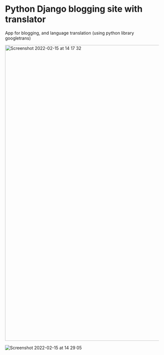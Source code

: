 # Python Django blogging site with translator
 
App for blogging, and language translation (using python library googletrans)

<img width="968" alt="Screenshot 2022-02-15 at 14 17 32" src="https://user-images.githubusercontent.com/76489213/154060794-bca07063-8bec-4cc3-9e72-47c1dad20fbb.png">

![Screenshot 2022-02-15 at 14 29 05](https://user-images.githubusercontent.com/76489213/154062341-30a984a7-6fba-4aaf-89b1-30ce4b7e6e2e.png)
